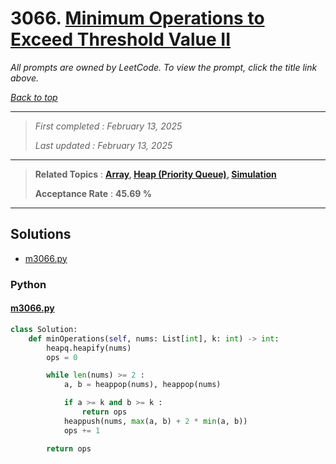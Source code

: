 # 3066. [Minimum Operations to Exceed Threshold Value II](<https://leetcode.com/problems/minimum-operations-to-exceed-threshold-value-ii>)

*All prompts are owned by LeetCode. To view the prompt, click the title link above.*

*[Back to top](<../README.md>)*

------

> *First completed : February 13, 2025*
>
> *Last updated : February 13, 2025*

------

> **Related Topics** : **[Array](<by_topic/Array.md>), [Heap (Priority Queue)](<by_topic/Heap (Priority Queue).md>), [Simulation](<by_topic/Simulation.md>)**
>
> **Acceptance Rate** : **45.69 %**

------

## Solutions

- [m3066.py](<../my-submissions/m3066.py>)
### Python
#### [m3066.py](<../my-submissions/m3066.py>)
```Python
class Solution:
    def minOperations(self, nums: List[int], k: int) -> int:
        heapq.heapify(nums)
        ops = 0

        while len(nums) >= 2 :
            a, b = heappop(nums), heappop(nums)

            if a >= k and b >= k :
                return ops
            heappush(nums, max(a, b) + 2 * min(a, b))
            ops += 1

        return ops

```

